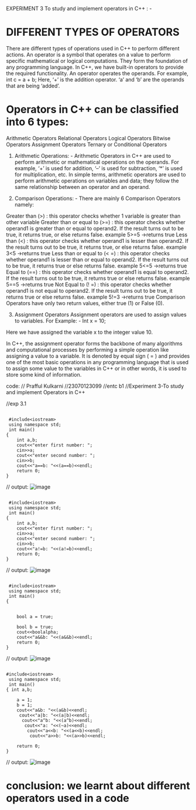 EXPERIMENT 3 To study and implement operators in C++ : -

# DIFFERENT TYPES OF OPERATORS
There are different types of operations used in C++ to perform different actions.
An operator is a symbol that operates on a value to perform specific mathematical or logical computations.
They form the foundation of any programming language. In C++, we have built-in operators to provide the required functionality.
An operator operates the operands. For example, int c = a + b; Here, ‘+’ is the addition operator. ‘a’ and ‘b’ are the operands that are being ‘added’.

# Operators in C++ can be classified into 6 types:
Arithmetic Operators
Relational Operators
Logical Operators
Bitwise Operators
Assignment Operators
Ternary or Conditional Operators
1. Arithmetic Operations: -
Arithmetic Operators in C++ are used to perform arithmetic or mathematical operations on the operands.
For example, ‘+’ is used for addition, ‘–‘ is used for subtraction, ‘*’ is used for multiplication, etc.
 In simple terms, arithmetic operators are used to perform arithmetic operations on variables and data; they follow the same relationship between an operator and an operand.

3. Comparison Operations: -
There are mainly 6 Comparison Operators namely:

Greater than (>) : this operator checks whether 1 variable is greater than other variable
Greater than or equal to (>=) : this operator checks whether operand1 is greater than or equal to operand2. If the result turns out to be true, it returns true, or else returns false. example 5>=5 ->returns true
Less than (<) : this operator checks whether operand1 is lesser than operand2. If the result turns out to be true, it returns true, or else returns false. example 3<5 ->returns true
Less than or equal to (< =) : this operator checks whether operand1 is lesser than or equal to operand2. If the result turns out to be true, it returns true or else returns false. example 5<=5 ->returns true
Equal to (==) : this operator checks whether operand1 is equal to operand2. If the result turns out to be true, it returns true or else returns false. example 5==5 ->returns true
Not Equal to (! =) : this operator checks whether operand1 is not equal to operand2. If the result turns out to be true, it returns true or else returns false. example 5!=3 ->returns true
Comparison Operators have only two return values, either true (1) or False (0).

3. Assignment Operators
Assignment operators are used to assign values to variables. For Example: - Int x = 10;

Here we have assigned the variable x to the integer value 10.

In C++, the assignment operator forms the backbone of many algorithms and computational processes by performing a simple operation like assigning a value to a variable.
It is denoted by equal sign ( = ) and provides one of the most basic operations in any programming language that is used to assign some value to the variables in C++ or in other words,
it is used to store some kind of information.

code:
// Prafful Kulkarni
//23070123099
//entc b1
//Experiment 3-To study and implement Operators in C++

//exp 3.1

~~~//arithmetic operator: 

 #include<iostream>
 using namespace std;
 int main()
{
    int a,b;
    cout<<"enter first number: ";
    cin>>a;
    cout<<"enter second number: ";
    cin>>b;
    cout<<"a==b: "<<(a==b)<<endl;
    return 0;
}
~~~

// output:
![image](https://github.com/user-attachments/assets/11664792-f777-4330-9acc-af4939abc4f5)



~~~//Relational  oprator:

 #include<iostream>
 using namespace std;
 int main()
{
    int a,b;
    cout<<"enter first number: ";
    cin>>a;
    cout<<"enter second number: ";
    cin>>b;
    cout<<"a!=b: "<<(a!=b)<<endl;
    return 0;
}
~~~
// output:
![image](https://github.com/user-attachments/assets/423c4229-e251-40f1-812e-334588f14892)


~~~//exp 3.2 logical operator:

 #include<iostream>
 using namespace std;
 int main()
{
    
    
    bool a = true;
    
    bool b = true;
    cout<<boolalpha;
    cout<<"a&&b: "<<(a&&b)<<endl;
    return 0;
}
~~~
// output:
![image](https://github.com/user-attachments/assets/5bc57743-1ac3-40e6-8812-ecc71cc5aa23)


~~~//exp 3.3:

#include<iostream>
 using namespace std;
 int main()
{ int a,b;
    
    a = 1;
    b = 1;
    cout<<"a&b: "<<(a&b)<<endl;
     cout<<"a|b: "<<(a|b)<<endl;
      cout<<"a^b: "<<(a^b)<<endl;
       cout<<"a: "<<(~a)<<endl;
        cout<<"a<<b: "<<(a<<b)<<endl;
         cout<<"a>>b: "<<(a>>b)<<endl;
    
    return 0;
}
~~~
// output:
![image](https://github.com/user-attachments/assets/f7396f8d-ab2c-4109-bed9-8980efb66117)

# conclusion: we learnt about different operators used in a code
